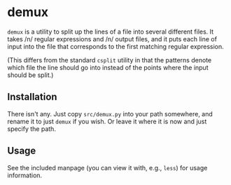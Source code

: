 demux
=====

`demux` is a utility to split up the lines of a file into several
different files. It takes /n/ regular expressions and /n/ output
files, and it puts each line of input into the file that corresponds
to the first matching regular expression.

(This differs from the standard `csplit` utility in that the patterns
denote which file the line should go into instead of the points where
the input should be split.)

Installation
------------

There isn't any. Just copy `src/demux.py` into your path somewhere,
and rename it to just `demux` if you wish. Or leave it where it is now
and just specify the path.

Usage
-----

See the included manpage (you can view it with, e.g., `less`) for
usage information.


